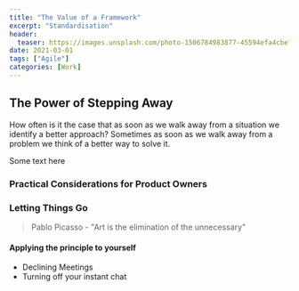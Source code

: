 ```yaml
---
title: "The Value of a Framework"
excerpt: "Standardisation"
header:
  teaser: https://images.unsplash.com/photo-1506784983877-45594efa4cbe?ixlib=rb-1.2.1&ixid=MXwxMjA3fDB8MHxwaG90by1wYWdlfHx8fGVufDB8fHw%3D&auto=format&fit=crop&w=1348&q=80
date: 2021-03-01
tags: ["Agile"]
categories: [Work]
---
```


## The Power of Stepping Away

How often is it the case that as soon as we walk away from a situation we identify a better approach? 
Sometimes as soon as we walk away from a problem we think of a better way to solve it.

Some text here

### Practical Considerations for Product Owners


### Letting Things Go

> Pablo Picasso - "Art is the elimination of the unnecessary"

#### Applying the principle to yourself

- Declining Meetings
- Turning off your instant chat
